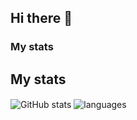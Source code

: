 ## Hi there 👋

### My stats
## My stats

<img align="center" src="https://github-readme-stats.vercel.app/api?username=Maheeshamihiran&show_icons=true&include_all_commits=true&theme=dracula" alt="GitHub stats" />
<img align="center" src="https://github-readme-stats.vercel.app/api/top-langs/?username=Maheeshamihiran&&exclude_repo=gnomezgrave&layout=compact&theme=dracula" alt="languages"/>

<!--
**Maheeshamihiran/Maheeshamihiran** is a ✨ _special_ ✨ repository because its `README.md` (this file) appears on your GitHub profile.

Here are some ideas to get you started:

- 🔭 I’m currently working on ...
- 🌱 I’m currently learning ...
- 👯 I’m looking to collaborate on ...
- 🤔 I’m looking for help with ...
- 💬 Ask me about ...
- 📫 How to reach me: ...
- 😄 Pronouns: ...
- ⚡ Fun fact: ...
-->
